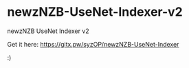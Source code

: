 # newzNZB-UseNet-Indexer-v2
newzNZB UseNet Indexer v2

Get it here: https://gitx.pw/syzOP/newzNZB-UseNet-Indexer

:)
